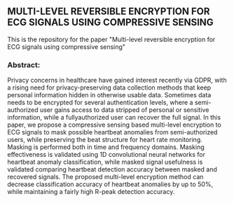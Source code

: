 ## MULTI-LEVEL REVERSIBLE ENCRYPTION FOR ECG SIGNALS USING COMPRESSIVE SENSING

This is the repository for the paper "Multi-level reversible encryption for ECG signals using compressive sensing"

### Abstract: 
Privacy concerns in healthcare have gained interest recently via GDPR, with a rising need for privacy-preserving data collection methods that keep personal information hidden in otherwise usable data. Sometimes data needs to be encrypted for several authentication levels, where a semi-authorized user gains access to data stripped of personal or sensitive information, while a fullyauthorized user can recover the full signal. In this paper, we propose a compressive sensing based multi-level encryption to ECG signals to mask possible heartbeat anomalies from semi-authorized users, while preserving the beat structure for heart rate monitoring. Masking is performed both in time and frequency domains. Masking effectiveness is validated using 1D convolutional neural networks for heartbeat anomaly classification, while masked signal usefulness is validated comparing heartbeat detection accuracy between masked and recovered signals. The proposed multi-level encryption method can decrease classification accuracy of heartbeat anomalies by up to 50%, while maintaining a fairly high R-peak detection accuracy.